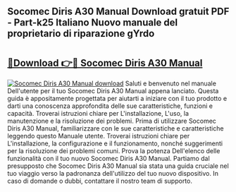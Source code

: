 ## Socomec Diris A30 Manual Download gratuit PDF - Part-k25 Italiano Nuovo manuale del proprietario di riparazione gYrdo

# <h2><a href="http://dfc1656.blite.top/?on=Socomec+Diris+A30+Manual">🔗Download 👉🔴 Socomec Diris A30 Manual</a></h2>

[![Socomec Diris A30 Manual download](https://i.imgur.com/lujVjoI.png)](http://dfc1656.blite.top/?on=Socomec+Diris+A30+Manual)
Saluti e benvenuto nel manuale Dell'utente per il tuo Socomec Diris A30 Manual appena lanciato. Questa guida è appositamente progettata per aiutarti a iniziare con il tuo prodotto e darti una conoscenza approfondita delle sue caratteristiche, funzioni e capacità. Troverai istruzioni chiare per L'installazione, L'uso, la manutenzione e la risoluzione dei problemi. Prima di utilizzare Socomec Diris A30 Manual, familiarizzare con le sue caratteristiche e caratteristiche leggendo questo Manuale utente. Troverai istruzioni chiare per L'installazione, la configurazione e il funzionamento, nonché suggerimenti per la risoluzione dei problemi comuni. Prova la potenza Dell'elenco delle funzionalità con il tuo nuovo Socomec Diris A30 Manual. Partiamo dal presupposto che Socomec Diris A30 Manual sia stata una guida cruciale nel tuo viaggio verso la padronanza dell'utilizzo del tuo nuovo dispositivo. In caso di domande o dubbi, contattare il nostro team di supporto.

